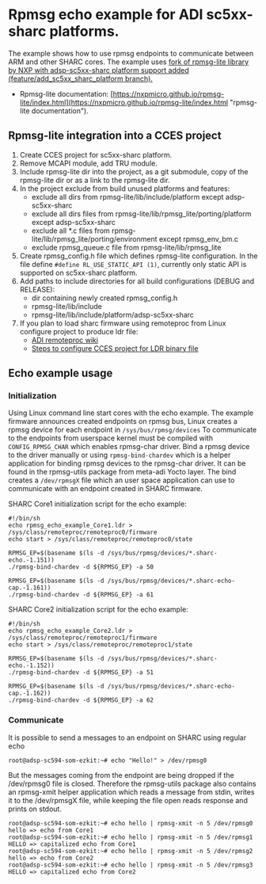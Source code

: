 # Rpmsg echo example for ADI sc5xx-sharc platforms.
The example shows how to use rpmsg endpoints to communicate between ARM and other SHARC cores.
The example uses [fork of rpmsg-lite library by NXP with adsp-sc5xx-sharc platform support added (feature/add_sc5xx_sharc_platform branch).](https://github.com/analogdevicesinc/rpmsg-lite)

* Rpmsg-lite documentation: [https://nxpmicro.github.io/rpmsg-lite/index.html](https://nxpmicro.github.io/rpmsg-lite/index.html "rpmsg-lite documentation").


## Rpmsg-lite integration into a CCES project
1. Create CCES project for sc5xx-sharc platform.
2. Remove MCAPI module, add TRU module.
3. Include rpmsg-lite dir into the project, as a git submodule, copy of the rpmsg-lite dir or as a link to the rpmsg-lite dir.
4. In the project exclude from build unused platforms and features:
	* exclude all dirs from rpmsg-lite/lib/include/platform except adsp-sc5xx-sharc
	* exclude all dirs files from rpmsg-lite/lib/rpmsg_lite/porting/platform except adsp-sc5xx-sharc
	* exclude all *.c files from rpmsg-lite/lib/rpmsg_lite/porting/environment except rpmsg_env_bm.c
	* exclude rpmsg_queue.c file from rpmsg-lite/lib/rpmsg_lite
5. Create rpmsg_config.h file which defines rpmsg-lite configuration. In the file define `#define RL_USE_STATIC_API (1)`, currently only static API is supported on sc5xx-sharc platform.
6. Add paths to include directories for all build configurations (DEBUG and RELEASE):
	* dir containing newly created rpmsg_config.h
	* rpmsg-lite/lib/include
	* rpmsg-lite/lib/include/platform/adsp-sc5xx-sharc
7. If you plan to load sharc firmware using remoteproc from Linux configure project to produce ldr file:
	* [ADI remoteproc wiki](https://wiki.analog.com/resources/tools-software/linuxdsp/docs/linux-kernel-and-drivers/remoteproc/remoteproc)
	* [Steps to configure CCES project for LDR binary file](https://wiki.analog.com/resources/tools-software/linuxdsp/docs/linux-kernel-and-drivers/remoteproc/remoteproc_ldr_generate)


## Echo example usage ##
### Initialization ###
Using Linux command line start cores with the echo example.
The example firmware announces created endpoints on rpmsg bus,
Linux creates a rpmsg device for each endpoint in `/sys/bus/rpmsg/devices`
To communicate to the endpoints from userspace kernel must be compiled with `CONFIG_RPMSG_CHAR` which enables rpmsg-char driver. Bind a rpmsg device to the driver manually or using `rpmsg-bind-chardev` which is a helper application for binding rpmsg devices to the rpmsg-char driver. It can be found in the rpmsg-utils package from meta-adi Yocto layer. The bind creates a `/dev/rpmsgX` file which an user space application can use to communicate with an endpoint created in SHARC firmware.

SHARC Core1 initialization script for the echo example:
```shell
#!/bin/sh
echo rpmsg_echo_example_Core1.ldr > /sys/class/remoteproc/remoteproc0/firmware
echo start > /sys/class/remoteproc/remoteproc0/state

RPMSG_EP=$(basename $(ls -d /sys/bus/rpmsg/devices/*.sharc-echo.-1.151))
./rpmsg-bind-chardev -d ${RPMSG_EP} -a 50

RPMSG_EP=$(basename $(ls -d /sys/bus/rpmsg/devices/*.sharc-echo-cap.-1.161))
./rpmsg-bind-chardev -d ${RPMSG_EP} -a 61
```

SHARC Core2 initialization script for the echo example:
```shell
#!/bin/sh
echo rpmsg_echo_example_Core2.ldr > /sys/class/remoteproc/remoteproc1/firmware
echo start > /sys/class/remoteproc/remoteproc1/state

RPMSG_EP=$(basename $(ls -d /sys/bus/rpmsg/devices/*.sharc-echo.-1.152))
./rpmsg-bind-chardev -d ${RPMSG_EP} -a 51

RPMSG_EP=$(basename $(ls -d /sys/bus/rpmsg/devices/*.sharc-echo-cap.-1.162))
./rpmsg-bind-chardev -d ${RPMSG_EP} -a 62
```

### Communicate ###
It is possible to send a messages to an endpoint on SHARC using regular echo
```console
root@adsp-sc594-som-ezkit:~# echo "Hello!" > /dev/rpmsg0
```
But the messages coming from the endpoint are being dropped if the /dev/rpmsg0 file is closed. Therefore the rpmsg-utils package also contains an rpmsg-xmit helper application which reads a message from stdin, writes it to the /dev/rpmsgX file, while keeping the file open reads response and prints on stdout.

```console
root@adsp-sc594-som-ezkit:~# echo hello | rpmsg-xmit -n 5 /dev/rpmsg0
hello => echo from Core1
root@adsp-sc594-som-ezkit:~# echo hello | rpmsg-xmit -n 5 /dev/rpmsg1
HELLO => capitalized echo from Core1
root@adsp-sc594-som-ezkit:~# echo hello | rpmsg-xmit -n 5 /dev/rpmsg2
hello => echo from Core2
root@adsp-sc594-som-ezkit:~# echo hello | rpmsg-xmit -n 5 /dev/rpmsg3
HELLO => capitalized echo from Core2
```
